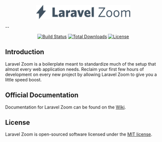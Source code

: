 <p align="center"><img src="https://github.com/austintoddj/laravel-zoom/blob/master/resources/assets/backend/img/laravel-zoom.svg" height="46"></p>

--

<p align="center">
<a href="https://travis-ci.org/austintoddj/laravel-zoom"><img src="https://travis-ci.org/austintoddj/laravel-zoom.svg" alt="Build Status"></a>
<a href="https://packagist.org/packages/austintoddj/laravel-zoom"><img src="https://poser.pugx.org/austintoddj/laravel-zoom/d/total.svg" alt="Total Downloads"></a>
<a href="https://packagist.org/packages/austintoddj/laravel-zoom"><img src="https://poser.pugx.org/austintoddj/laravel-zoom/license.svg" alt="License"></a>
</p>

## Introduction

Laravel Zoom is a boilerplate meant to standardize much of the setup that almost every web application needs. Reclaim your first few hours of development on every new project by allowing Laravel Zoom to give you a little speed boost.

## Official Documentation

Documentation for Laravel Zoom can be found on the [Wiki](https://github.com/austintoddj/laravel-zoom/wiki).

## License

Laravel Zoom is open-sourced software licensed under the [MIT license](http://opensource.org/licenses/MIT).